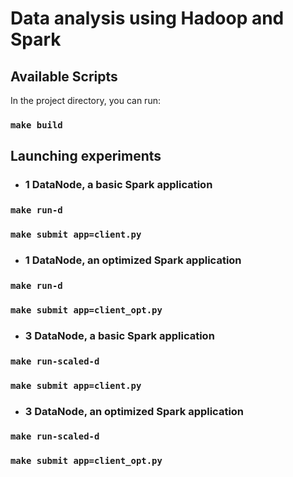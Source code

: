 # Data analysis using Hadoop and Spark

## Available Scripts

In the project directory, you can run:

### `make build`

## Launching experiments

- ### 1 DataNode, a basic Spark application

### `make run-d`
### `make submit app=client.py`

- ### 1 DataNode, an optimized Spark application

### `make run-d`
### `make submit app=client_opt.py`

- ### 3 DataNode, a basic Spark application

### `make run-scaled-d`
### `make submit app=client.py`

- ### 3 DataNode, an optimized Spark application

### `make run-scaled-d`
### `make submit app=client_opt.py`


